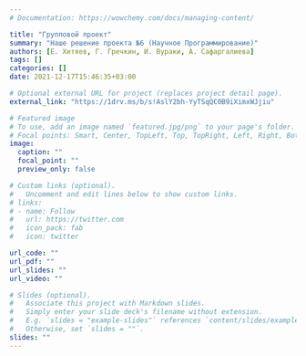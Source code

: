 ```yaml
---
# Documentation: https://wowchemy.com/docs/managing-content/

title: "Групповой проект"
summary: "Наше решение проекта №6 (Научное Программирование)"
authors: [Е. Хитяев, Г. Гречкин, И. Вураки, А. Сафаргалиева]
tags: []
categories: []
date: 2021-12-17T15:46:35+03:00

# Optional external URL for project (replaces project detail page).
external_link: "https://1drv.ms/b/s!AslY2bh-YyTSqQC0B9iXimxWJjiu"

# Featured image
# To use, add an image named `featured.jpg/png` to your page's folder.
# Focal points: Smart, Center, TopLeft, Top, TopRight, Left, Right, BottomLeft, Bottom, BottomRight.
image:
  caption: ""
  focal_point: ""
  preview_only: false

# Custom links (optional).
#   Uncomment and edit lines below to show custom links.
# links:
# - name: Follow
#   url: https://twitter.com
#   icon_pack: fab
#   icon: twitter

url_code: ""
url_pdf: ""
url_slides: ""
url_video: ""

# Slides (optional).
#   Associate this project with Markdown slides.
#   Simply enter your slide deck's filename without extension.
#   E.g. `slides = "example-slides"` references `content/slides/example-slides.md`.
#   Otherwise, set `slides = ""`.
slides: ""
---
```

